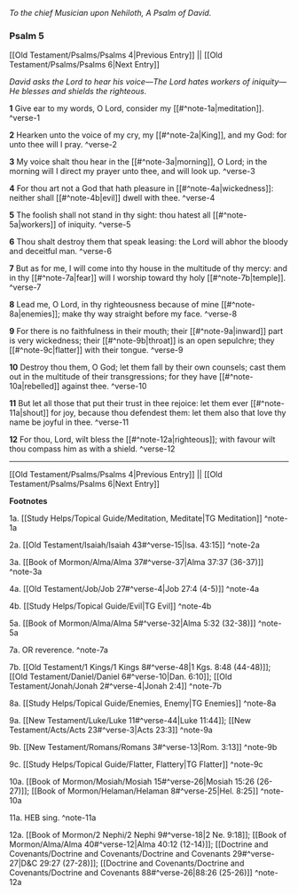*To the chief Musician upon Nehiloth, A Psalm of David.*

### Psalm 5

[[Old Testament/Psalms/Psalms 4|Previous Entry]]  ||  [[Old Testament/Psalms/Psalms 6|Next Entry]]

*David asks the Lord to hear his voice—The Lord hates workers of iniquity—He blesses and shields the righteous.*

**1**  Give ear to my words, O Lord, consider my [[#^note-1a|meditation]]. ^verse-1

**2**  Hearken unto the voice of my cry, my [[#^note-2a|King]], and my God: for unto thee will I pray. ^verse-2

**3**  My voice shalt thou hear in the [[#^note-3a|morning]], O Lord; in the morning will I direct my prayer unto thee, and will look up. ^verse-3

**4**  For thou art not a God that hath pleasure in [[#^note-4a|wickedness]]: neither shall [[#^note-4b|evil]] dwell with thee. ^verse-4

**5**  The foolish shall not stand in thy sight: thou hatest all [[#^note-5a|workers]] of iniquity. ^verse-5

**6**  Thou shalt destroy them that speak leasing: the Lord will abhor the bloody and deceitful man. ^verse-6

**7**  But as for me, I will come into thy house in the multitude of thy mercy: and in thy [[#^note-7a|fear]] will I worship toward thy holy [[#^note-7b|temple]]. ^verse-7

**8**  Lead me, O Lord, in thy righteousness because of mine [[#^note-8a|enemies]]; make thy way straight before my face. ^verse-8

**9**  For there is no faithfulness in their mouth; their [[#^note-9a|inward]] part is very wickedness; their [[#^note-9b|throat]] is an open sepulchre; they [[#^note-9c|flatter]] with their tongue. ^verse-9

**10**  Destroy thou them, O God; let them fall by their own counsels; cast them out in the multitude of their transgressions; for they have [[#^note-10a|rebelled]] against thee. ^verse-10

**11**  But let all those that put their trust in thee rejoice: let them ever [[#^note-11a|shout]] for joy, because thou defendest them: let them also that love thy name be joyful in thee. ^verse-11

**12**  For thou, Lord, wilt bless the [[#^note-12a|righteous]]; with favour wilt thou compass him as with a shield. ^verse-12


---
[[Old Testament/Psalms/Psalms 4|Previous Entry]]  ||  [[Old Testament/Psalms/Psalms 6|Next Entry]]


**Footnotes**


1a. [[Study Helps/Topical Guide/Meditation, Meditate|TG Meditation]] ^note-1a

2a. [[Old Testament/Isaiah/Isaiah 43#^verse-15|Isa. 43:15]] ^note-2a

3a. [[Book of Mormon/Alma/Alma 37#^verse-37|Alma 37:37 (36-37)]] ^note-3a

4a. [[Old Testament/Job/Job 27#^verse-4|Job 27:4 (4-5)]] ^note-4a

4b. [[Study Helps/Topical Guide/Evil|TG Evil]] ^note-4b

5a. [[Book of Mormon/Alma/Alma 5#^verse-32|Alma 5:32 (32-38)]] ^note-5a

7a. OR reverence. ^note-7a

7b. [[Old Testament/1 Kings/1 Kings 8#^verse-48|1 Kgs. 8:48 (44-48)]]; [[Old Testament/Daniel/Daniel 6#^verse-10|Dan. 6:10]]; [[Old Testament/Jonah/Jonah 2#^verse-4|Jonah 2:4]] ^note-7b

8a. [[Study Helps/Topical Guide/Enemies, Enemy|TG Enemies]] ^note-8a

9a. [[New Testament/Luke/Luke 11#^verse-44|Luke 11:44]]; [[New Testament/Acts/Acts 23#^verse-3|Acts 23:3]] ^note-9a

9b. [[New Testament/Romans/Romans 3#^verse-13|Rom. 3:13]] ^note-9b

9c. [[Study Helps/Topical Guide/Flatter, Flattery|TG Flatter]] ^note-9c

10a. [[Book of Mormon/Mosiah/Mosiah 15#^verse-26|Mosiah 15:26 (26-27)]]; [[Book of Mormon/Helaman/Helaman 8#^verse-25|Hel. 8:25]] ^note-10a

11a. HEB sing. ^note-11a

12a. [[Book of Mormon/2 Nephi/2 Nephi 9#^verse-18|2 Ne. 9:18]]; [[Book of Mormon/Alma/Alma 40#^verse-12|Alma 40:12 (12-14)]]; [[Doctrine and Covenants/Doctrine and Covenants/Doctrine and Covenants 29#^verse-27|D&C 29:27 (27-28)]]; [[Doctrine and Covenants/Doctrine and Covenants/Doctrine and Covenants 88#^verse-26|88:26 (25-26)]] ^note-12a